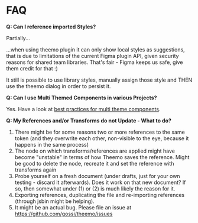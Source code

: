 # FAQ

**Q: Can I reference imported Styles?**

Partially...

...when using theemo plugin it can only show local styles as suggestions, that is
due to limitations of the current Figma plugin API, given security reasons for
shared team libraries. That's fair - Figma keeps us safe, give them credit for
that :)

It still is possible to use library styles, manually assign those style and THEN
use the theemo dialog in order to persist it.

**Q: Can I use Multi Themed Components in various Projects?**

Yes. Have a look at [best practices for multi theme
components](./best-practices#multi-themed-components).

**Q: My References and/or Transforms do not Update - What to do?**

1. There might be for some reasons two or more references to the same token (and
   they overwrite each other, non-visible to the eye, because it happens in the
   same process)
2. The node on which transforms/references are applied might have become
   "unstable" in terms of how Theemo saves the reference. Might be good to
   delete the node, recreate it and set the reference with transforms again
3. Probe yourself on a fresh document (under drafts, just for your own testing -
   discard it afterwards). Does it work on that new document? If so, then
   somewhat under (1) or (2) is much likely the reason for it.
4. Exporting references, duplicating the file and re-importing references
   (through jsbin might be helping).
5. It might be an actual bug. Please file an issue at <https://github.com/gossi/theemo/issues>
